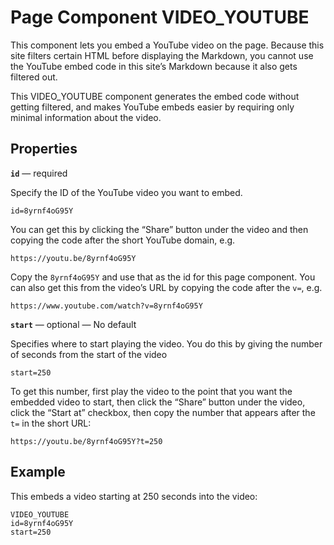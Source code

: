 # Page Component VIDEO_YOUTUBE

This component lets you embed a YouTube video on the page. Because this site filters certain HTML before displaying the Markdown, you cannot use the YouTube embed code in this site’s Markdown because it also gets filtered out.

This VIDEO_YOUTUBE component generates the embed code without getting filtered, and makes YouTube embeds easier by requiring only minimal information about the video.

## Properties

**`id`** — required

Specify the ID of the YouTube video you want to embed.

```
id=8yrnf4oG95Y
```

You can get this by clicking the “Share” button under the video and then copying the code after the short YouTube domain, e.g.

```
https://youtu.be/8yrnf4oG95Y
```

Copy the `8yrnf4oG95Y` and use that as the id for this page component. You can also get this from the video’s URL by copying the code after the `v=`, e.g.

```
https://www.youtube.com/watch?v=8yrnf4oG95Y
```

**`start`** — optional — No default

Specifies where to start playing the video. You do this by giving the number of seconds from the start of the video

```
start=250
```

To get this number, first play the video to the point that you want the embedded video to start, then click the “Share” button under the video, click the “Start at” checkbox, then copy the number that appears after the `t=` in the short URL:

```
https://youtu.be/8yrnf4oG95Y?t=250
```

## Example

This embeds a video starting at 250 seconds into the video:

```
VIDEO_YOUTUBE
id=8yrnf4oG95Y
start=250
```
